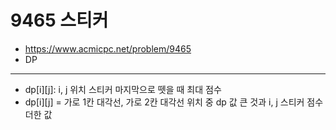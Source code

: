 # 9465 스티커

- https://www.acmicpc.net/problem/9465
- DP
---
- dp[i][j]: i, j 위치 스티커 마지막으로 뗏을 때 최대 점수
- dp[i][j] = 가로 1칸 대각선, 가로 2칸 대각선 위치 중 dp 값 큰 것과 i, j 스티커 점수 더한 값
